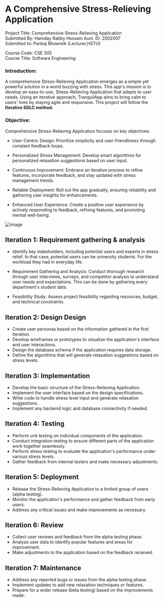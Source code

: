 
# A Comprehensive Stress-Relieving Application



Project Title: Comprehensive Stress-Relieving Application
<br>
Submitted By: Hamday Rabby Hossain Auni. ID: 2002007
<br>
Submitted to: Pankaj Bhowmik (Lecturer,HSTU)
<br>

Course Code: CSE 305
<br>
Course Title: Software Engineering

### Introduction:
A comprehensive Stress-Relieving Application emerges as a simple yet powerful solution in a world buzzing with stress. This app's mission is to develop an easy-to-use, Stress-Relieving Application that adapts to user needs. Using an iterative approach, TranquilApp aims to bring calm to users' lives by staying agile and responsive. This project will follow the **Iterative SDLC method.**

### Objective:
Comprehensive Stress-Relieving Application focuses on key objectives:

- User-Centric Design: Prioritize simplicity and user-friendliness through constant feedback loops.

- Personalized Stress Management: Develop smart algorithms for personalized relaxation suggestions based on user input.

- Continuous Improvement: Embrace an iterative process to refine features, incorporate feedback, and stay updated with stress management trends.

- Reliable Deployment: Roll out the app gradually, ensuring reliability and gathering user insights for enhancements.

- Enhanced User Experience: Create a positive user experience by actively responding to feedback, refining features, and promoting mental well-being.

![image](https://github.com/Hamdayrabby/Comprehensive-Stress-Relieving-Application/assets/68457391/2acc39ba-eb60-4b4f-ad14-620d7f376bc0)


## Iteration 1: Requirement gathering & analysis

- Identify key stakeholders, including potential users and experts in stress relief. In that case, potential users can be university students. For the workload they had in everyday life.

- Requirement Gathering and Analysis: Conduct thorough research through user interviews, surveys, and competitor analysis to understand user needs and expectations. This can be done by gathering every department's student data.

- Feasibility Study: Assess project feasibility regarding resources, budget, and technical constraints.




## Iteration 2: Design Design
- Create user personas based on the information gathered in the first iteration.
- Develop wireframes or prototypes to visualize the application's interface and user interactions.
- Design the database schema if the application requires data storage.
- Define the algorithms that will generate relaxation suggestions based on stress levels.

## Iteration 3: Implementation


- Develop the basic structure of the Stress-Relieving Application.
- Implement the user interface based on the design specifications.
- Write code to handle stress level input and generate relaxation suggestions.
- Implement any backend logic and database connectivity if needed.


## Iteration 4: Testing

- Perform unit testing on individual components of the application.
- Conduct integration testing to ensure different parts of the application work together seamlessly.
- Perform stress testing to evaluate the application's performance under various stress levels.
- Gather feedback from internal testers and make necessary adjustments.



## Iteration 5: Deployment

- Release the Stress-Relieving Application to a limited group of users (alpha testing).
- Monitor the application's performance and gather feedback from early users.
- Address any critical issues and make improvements as necessary.

## Iteration 6: Review

- Collect user reviews and feedback from the alpha testing phase.
- Analyze user data to identify popular features and areas for improvement.
- Make adjustments to the application based on the feedback received.

## Iteration 7: Maintenance
- Address any reported bugs or issues from the alpha testing phase.
- Implement updates to add new relaxation techniques or features.
- Prepare for a wider release (beta testing) based on the improvements made.


